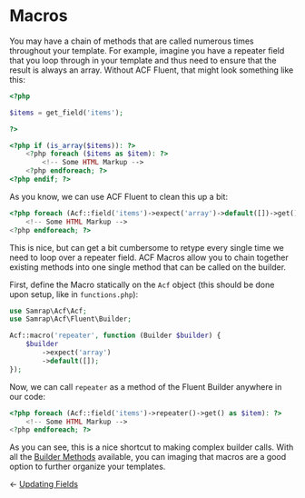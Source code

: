 # Macros

You may have a chain of methods that are called numerous times throughout your template. For example, imagine you have a repeater field that you loop through in your template and thus need to ensure that the result is always an array. Without ACF Fluent, that might look something like this:

```php
<?php

$items = get_field('items');

?>

<?php if (is_array($items)): ?>
    <?php foreach ($items as $item): ?>
        <!-- Some HTML Markup -->
    <?php endforeach; ?>
<?php endif; ?>

```

As you know, we can use ACF Fluent to clean this up a bit:

```php
<?php foreach (Acf::field('items')->expect('array')->default([])->get() as $item): ?>
    <!-- Some HTML Markup -->
<?php endforeach; ?>
```

This is nice, but can get a bit cumbersome to retype every single time we need to loop over a repeater field. ACF Macros allow you to chain together existing methods into one single method that can be called on the builder.

First, define the Macro statically on the `Acf` object (this should be done upon setup, like in `functions.php`):

```php
use Samrap\Acf\Acf;
use Samrap\Acf\Fluent\Builder;

Acf::macro('repeater', function (Builder $builder) {
    $builder
        ->expect('array')
        ->default([]);
});
```

Now, we can call `repeater` as a method of the Fluent Builder anywhere in our code:

```php
<?php foreach (Acf::field('items')->repeater()->get() as $item): ?>
    <!-- Some HTML Markup -->
<?php endforeach; ?>
```

As you can see, this is a nice shortcut to making complex builder calls. With all the [Builder Methods](02-builder-methods.md) available, you can imaging that macros are a good option to further organize your templates.

&larr; [Updating Fields](03-updating-fields.md)
